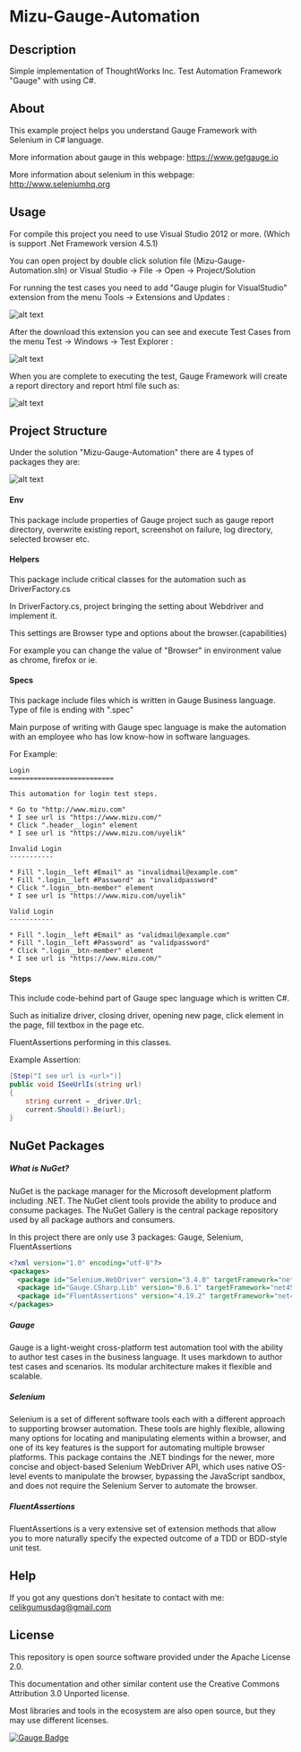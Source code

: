 # Mizu-Gauge-Automation

Description
------------
Simple implementation of ThoughtWorks Inc. Test Automation Framework "Gauge" with using C#.

About
------------
This example project helps you understand Gauge Framework with Selenium in C# language.

More information about gauge in this webpage: https://www.getgauge.io

More information about selenium in this webpage: http://www.seleniumhq.org

Usage
------------
For compile this project you need to use Visual Studio 2012 or more. (Which is support .Net Framework version 4.5.1)

You can open project by double click solution file (Mizu-Gauge-Automation.sln) or Visual Studio -> File -> Open -> Project/Solution

For running the test cases you need to add "Gauge plugin for VisualStudio" extension from the menu Tools -> Extensions and Updates :

![alt text](https://github.com/celikgumusdag/Mizu-Gauge-Automation/blob/master/img/extension.PNG)

After the download this extension you can see and execute Test Cases from the menu Test -> Windows -> Test Explorer :

![alt text](https://github.com/celikgumusdag/Mizu-Gauge-Automation/blob/master/img/test-explorer.PNG)

When you are complete to executing the test, Gauge Framework will create a report directory and report html file such as:

![alt text](https://github.com/celikgumusdag/Mizu-Gauge-Automation/blob/master/img/report.PNG)

Project Structure
------------
Under the solution "Mizu-Gauge-Automation" there are 4 types of packages they are:

![alt text](https://github.com/celikgumusdag/Mizu-Gauge-Automation/blob/master/img/project.PNG)

#### Env

This package include properties of Gauge project such as gauge report directory, overwrite existing report, screenshot on failure, log directory, selected browser etc.

#### Helpers

This package include critical classes for the automation such as DriverFactory.cs

In DriverFactory.cs, project bringing the setting about Webdriver and implement it.

This settings are Browser type and options about the browser.(capabilities)

For example you can change the value of "Browser" in environment value as chrome, firefox or ie.

#### Specs

This package include files which is written in Gauge Business language. Type of file is ending with ".spec"

Main purpose of writing with Gauge spec language is make the automation with an employee who has low know-how in software languages.

For Example:

```gherkin
Login
==========================

This automation for login test steps.

* Go to "http://www.mizu.com"
* I see url is "https://www.mizu.com/"
* Click ".header__login" element
* I see url is "https://www.mizu.com/uyelik"

Invalid Login
-----------

* Fill ".login__left #Email" as "invalidmail@example.com"
* Fill ".login__left #Password" as "invalidpassword"
* Click ".login__btn-member" element
* I see url is "https://www.mizu.com/uyelik"

Valid Login
-----------

* Fill ".login__left #Email" as "validmail@example.com"
* Fill ".login__left #Password" as "validpassword"
* Click ".login__btn-member" element
* I see url is "https://www.mizu.com/"
```

#### Steps

This include code-behind part of Gauge spec language which is written C#.

Such as initialize driver, closing driver, opening new page, click element in the page, fill textbox in the page etc.

FluentAssertions performing in this classes.

Example Assertion:
```csharp
[Step("I see url is <url>")]
public void ISeeUrlIs(string url)
{
    string current = _driver.Url;
    current.Should().Be(url);
}
```

NuGet Packages
------------

##### What is NuGet?

NuGet is the package manager for the Microsoft development platform including .NET. The NuGet client tools provide the ability to produce and consume packages. The NuGet Gallery is the central package repository used by all package authors and consumers.

In this project there are only use 3 packages: Gauge, Selenium, FluentAssertions

```xml
<?xml version="1.0" encoding="utf-8"?>
<packages>
  <package id="Selenium.WebDriver" version="3.4.0" targetFramework="net451" />
  <package id="Gauge.CSharp.Lib" version="0.6.1" targetFramework="net451" />
  <package id="FluentAssertions" version="4.19.2" targetFramework="net451" />
</packages>
```
##### Gauge
Gauge is a light-weight cross-platform test automation tool with the ability to author test cases in the business language.  It uses markdown to author test cases and scenarios. Its modular architecture makes it flexible and scalable.

##### Selenium
Selenium is a set of different software tools each with a different approach to supporting browser automation. These tools are highly flexible, allowing many options for locating and manipulating elements within a browser, and one of its key features is the support for automating multiple browser platforms. This package contains the .NET bindings for the newer, more concise and object-based Selenium WebDriver API, which uses native OS-level events to manipulate the browser, bypassing the JavaScript sandbox, and does not require the Selenium Server to automate the browser.

##### FluentAssertions
FluentAssertions is a very extensive set of extension methods that allow you to more naturally specify the expected outcome of a TDD or BDD-style unit test. 

Help
------------
If you got any questions don't hesitate to contact with me: [celikgumusdag@gmail.com](mailto:celikgumusdag@gmail.com)

License
------------
This repository is open source software provided under the Apache License 2.0. 

This documentation and other similar content use the Creative Commons Attribution 3.0 Unported license. 

Most libraries and tools in the ecosystem are also open source, but they may use different licenses.



[![Gauge Badge](http://getgauge.io/Gauge_Badge.svg)](http://getgauge.io)
